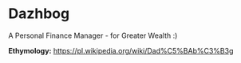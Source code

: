 # Dazhbog

A Personal Finance Manager - for Greater Wealth :)

**Ethymology:** https://pl.wikipedia.org/wiki/Dad%C5%BAb%C3%B3g
